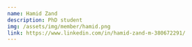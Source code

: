 ```yaml
---
name: Hamid Zand
description: PhD student
img: /assets/img/member/hamid.png
link: https://www.linkedin.com/in/hamid-zand-m-380672291/
---
```


